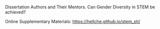Dissertation Authors and Their Mentors. Can Gender Diversity in STEM be achieved?

Online Supplementary Materials: https://hellche.github.io/stem_sti/

